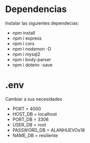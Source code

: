 # Dependencias
Instalar las siguientes dependecias:
- npm install
- npm i express
- npm i cors
- npm i nodemon -D
- npm i mysql2
- npm i body-parser
- npm i dotenv -save

# .env
Cambiar a sus necesidades
- PORT = 4000
- HOST_DB = localhost
- PORT_DB = 3306
- USER_DB = root
- PASSWORD_DB = ALANHUEVOs18
- NAME_DB = resiliente
